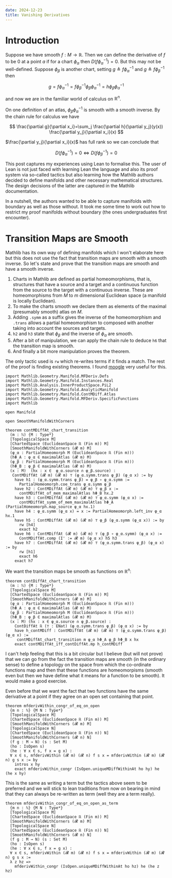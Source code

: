 ```yaml
---
date: 2024-12-23
title: Vanishing Derivatives
---
```


# Introduction

Suppose we have smooth $f : M \longrightarrow \mathbb{R}$. Then we can
define the derivative of $f$ to be $0$ at a point $a$ if for a chart
$\phi_\alpha$ then $D(f \phi_\alpha^{-1}) = 0$. But this may not be
well-defined. Suppose $\phi_\beta$ is another chart, setting
$g \triangleq f \phi_\alpha^{-1}$ and $g \triangleq f \phi_\beta^{-1}$
then

$$
g=f \phi_\alpha^{-1}=f \phi_\beta^{-1} \phi_\beta \phi_\alpha^{-1}=h \phi_\beta \phi_\alpha^{-1}
$$

and now we are in the familiar world of calculus on $\mathbb{R}^n$.

On one definition of an atlas, $\phi_\beta \phi_\alpha^{-1}$ is smooth
with a smooth inverse. By the chain rule for calculus we have

$$
\frac{\partial g}{\partial x_i}=\sum_j \frac{\partial h}{\partial y_j}(y(x)) \frac{\partial y_j}{\partial x_i}(x)
$$

$\frac{\partial y_j}{\partial x_i}(x)$ has full rank so we can conclude
that

$$
D(f\phi_\alpha^{-1}) = 0 \iff D(f\phi_\beta^{-1}) = 0
$$

This post captures my experiences using Lean to formalise this. The user
of Lean is not just faced with learning Lean the language and also its
proof system via so-called tactics but also learning how the Mathlib
authors decided to define manifolds and other necessary mathematical
structures. The design decisions of the latter are captured in the
Mathlib documentation.

In a nutshell, the authors wanted to be able to capture manifolds with
boundary as well as those without. It took me some time to work out how
to restrict my proof manifolds without boundary (the ones undergraduates
first encounter).

# Transition Maps are Smooth

Mathlib has its own way of defining manifolds which I won\'t elaborate
here but this does not use the fact that transition maps are smooth with
a smooth inverse. So let\'s state and prove that the transition maps are
smooth and have a smooth inverse.

1.  Charts in Mathlib are defined as partial homeomorphisms, that is,
    structures that have a source and a target and a continuous function
    from the source to the target with a continuous inverse. These are
    homeomorphisms from $M$ to $m$ dimensional Euclidean space (a
    manifold is locally Euclidean).
2.  To make the charts smooth we declare them as elements of the maximal
    (presumably smooth) atlas on $M$.
3.  Adding `.symm` as a suffix gives the inverse of the
    homeomorphism and `.trans` allows a partial homeomorphism
    to composed with another taking into account the sources and
    targets.
4.  `h2` and `h3` state that $\phi_\beta$ and the
    inverse of $\phi_\alpha$ are smooth.
5.  After a bit of manipulation, we can apply the chain rule to deduce
    `h6` that the transition map is smooth.
6.  And finally a bit more manipulation proves the theorem.

The only tactic used is `rw` which re-writes terms if it
finds a match. The rest of the proof is finding existing theorems. I
found [moogle](https://www.moogle.ai/) very useful for this.

``` lean4
import Mathlib.Geometry.Manifold.MFDeriv.Defs
import Mathlib.Geometry.Manifold.Instances.Real
import Mathlib.Analysis.InnerProductSpace.PiL2
import Mathlib.Geometry.Manifold.AnalyticManifold
import Mathlib.Geometry.Manifold.ContMDiff.Atlas
import Mathlib.Geometry.Manifold.MFDeriv.SpecificFunctions
import Mathlib

open Manifold

open SmoothManifoldWithCorners

theorem contMDiffAt_chart_transition
  (m : ℕ) {M : Type*}
  [TopologicalSpace M]
  [ChartedSpace (EuclideanSpace ℝ (Fin m)) M]
  [SmoothManifoldWithCorners (𝓡 m) M]
  (φ_α : PartialHomeomorph M (EuclideanSpace ℝ (Fin m)))
  (hΦ_Α : φ_α ∈ maximalAtlas (𝓡 m) M)
  (φ_β : PartialHomeomorph M (EuclideanSpace ℝ (Fin m)))
  (hΦ_Β : φ_β ∈ maximalAtlas (𝓡 m) M)
  (x : M)  (hx : x ∈  φ_α.source ∩ φ_β.source) :
   ContMDiffAt (𝓡 m) (𝓡 m) ⊤ (φ_α.symm.trans φ_β) (φ_α x) := by
    have h1 : (φ_α.symm.trans φ_β) = φ_β ∘ φ_α.symm :=
      PartialHomeomorph.coe_trans φ_α.symm φ_β
    have h2 : ContMDiffAt (𝓡 m) (𝓡 m) ⊤ φ_β x :=
      contMDiffAt_of_mem_maximalAtlas hΦ_Β hx.2
    have h3 : ContMDiffAt (𝓡 m) (𝓡 m) ⊤ φ_α.symm (φ_α x) :=
      contMDiffAt_symm_of_mem_maximalAtlas hΦ_Α (PartialHomeomorph.map_source φ_α hx.1)
    have h4 : φ_α.symm (φ_α x) = x := PartialHomeomorph.left_inv φ_α hx.1
    have h5 : ContMDiffAt (𝓡 m) (𝓡 m) ⊤ φ_β (φ_α.symm (φ_α x)) := by
      rw [h4]
      exact h2
    have h6 : ContMDiffAt (𝓡 m) (𝓡 m) ⊤ (φ_β ∘ φ_α.symm) (φ_α x) :=
      ContMDiffAt.comp (I' := 𝓡 m) (φ_α x) h5 h3
    have h7 : ContMDiffAt (𝓡 m) (𝓡 m) ⊤ (φ_α.symm.trans φ_β) (φ_α x) := by
      rw [h1]
      exact h6
    exact h7
```

We want the transition maps be smooth as functions on $\mathbb{R}^n$:

``` lean4
theorem contDiffAt_chart_transition
  (m : ℕ) {M : Type*}
  [TopologicalSpace M]
  [ChartedSpace (EuclideanSpace ℝ (Fin m)) M]
  [SmoothManifoldWithCorners (𝓡 m) M]
  (φ_α : PartialHomeomorph M (EuclideanSpace ℝ (Fin m)))
  (hΦ_Α : φ_α ∈ maximalAtlas (𝓡 m) M)
  (φ_β : PartialHomeomorph M (EuclideanSpace ℝ (Fin m)))
  (hΦ_Β : φ_β ∈ maximalAtlas (𝓡 m) M)
  (x : M) (hx : x ∈ φ_α.source ∩ φ_β.source) :
    ContDiffAt ℝ (⊤ : ENat) (φ_α.symm.trans φ_β) (φ_α x) := by
    have h_contMDiff : ContMDiffAt (𝓡 m) (𝓡 m) ⊤ (φ_α.symm.trans φ_β) (φ_α x) :=
     contMDiffAt_chart_transition m φ_α hΦ_Α φ_β hΦ_Β x hx
    exact contMDiffAt_iff_contDiffAt.mp h_contMDiff
```

I can\'t help feeling that this is a bit circular but I believe (but
will not prove) that we can go from the fact the transition maps are
smooth (in the ordinary sense) to define a topology on the space from
which the co-ordinate functions map and then that these functions are
homeomorpisms (smooth even but then we have define what it means for a
function to be smooth). It would make a good exercise.

Even before that we want the fact that two functions have the same
derivative at a point if they agree on an open set containing that
point.

``` lean4
theorem mfderivWithin_congr_of_eq_on_open
  {m n : ℕ} {M N : Type*}
  [TopologicalSpace M]
  [ChartedSpace (EuclideanSpace ℝ (Fin m)) M]
  [SmoothManifoldWithCorners (𝓡 m) M]
  [TopologicalSpace N]
  [ChartedSpace (EuclideanSpace ℝ (Fin n)) N]
  [SmoothManifoldWithCorners (𝓡 n) N]
  (f g : M → N) (s : Set M)
  (ho : IsOpen s)
  (he : ∀ x ∈ s, f x = g x) :
  ∀ x ∈ s, mfderivWithin (𝓡 m) (𝓡 n) f s x = mfderivWithin (𝓡 m) (𝓡 n) g s x := by
    intros x hy
    exact mfderivWithin_congr (IsOpen.uniqueMDiffWithinAt ho hy) he (he x hy)
```

This is the same as writing a term but the tactics above seem to be
preferred and we will stick to lean traditions from now on bearing in
mind that they can always be re-written as term (well they are a term
really).

``` lean4
theorem mfderivWithin_congr_of_eq_on_open_as_term
  {m n : ℕ} {M N : Type*}
  [TopologicalSpace M]
  [ChartedSpace (EuclideanSpace ℝ (Fin m)) M]
  [SmoothManifoldWithCorners (𝓡 m) M]
  [TopologicalSpace N]
  [ChartedSpace (EuclideanSpace ℝ (Fin n)) N]
  [SmoothManifoldWithCorners (𝓡 n) N]
  (f g : M → N) (s : Set M)
  (ho : IsOpen s)
  (he : ∀ x ∈ s, f x = g x) :
  ∀ x ∈ s, mfderivWithin (𝓡 m) (𝓡 n) f s x = mfderivWithin (𝓡 m) (𝓡 n) g s x :=
  λ z hz =>
    mfderivWithin_congr (IsOpen.uniqueMDiffWithinAt ho hz) he (he z hz)
```
